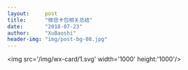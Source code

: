 ```yaml
---
layout:     post
title:      "微信卡包相关总结"
date:       "2018-07-23"
author:     "XuBaoshi"
header-img: "img/post-bg-08.jpg"
---
```


<img src='/img/wx-card/1.svg' width='1000' height:'1000'/>  
